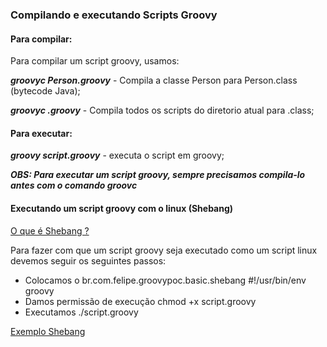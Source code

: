### Compilando e executando Scripts Groovy

#### Para compilar:

Para compilar um script groovy, usamos:

***groovyc Person.groovy*** - Compila a classe Person para Person.class (bytecode Java);

***groovyc .groovy*** - Compila todos os scripts do diretorio atual para .class;

#### Para executar:

***groovy script.groovy*** - executa o script em groovy;

***OBS: Para executar um script groovy, sempre precisamos compila-lo antes 
com o comando groovc***

#### Executando um script groovy com o linux (Shebang)

[O que é Shebang ?](https://bash.cyberciti.biz/guide/Shebang)

 Para fazer com que um script groovy seja executado como um script linux devemos seguir os seguintes passos: 
 - Colocamos o br.com.felipe.groovypoc.basic.shebang #!/usr/bin/env groovy
 - Damos permissão de execução chmod +x script.groovy
 - Executamos ./script.groovy

[Exemplo Shebang](../src/shebang.groovy)

